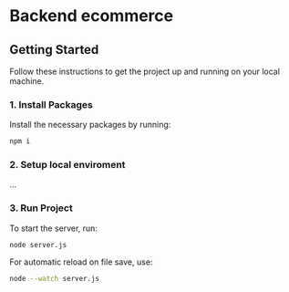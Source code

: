 # Backend ecommerce

## Getting Started

Follow these instructions to get the project up and running on your local machine.

### 1. Install Packages

Install the necessary packages by running:

```bash
npm i
```

### 2. Setup local enviroment
...

### 3. Run Project

To start the server, run:
```
node server.js
```

For automatic reload on file save, use:
```bash
node --watch server.js
```
